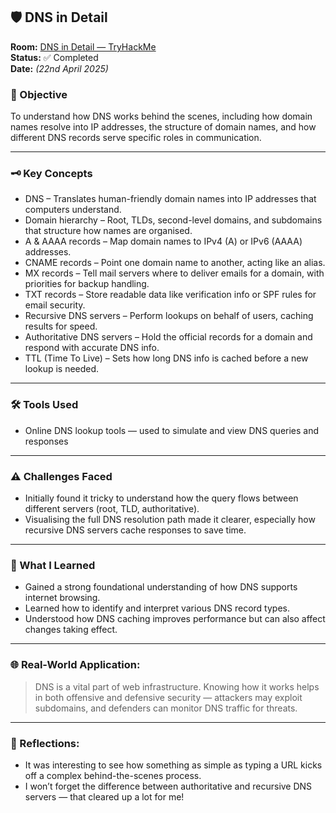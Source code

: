 ## 🛡️ DNS in Detail

**Room:** [DNS in Detail — TryHackMe](https://tryhackme.com/room/dnsindetail)  
**Status:** ✅ Completed  
**Date:** *(22nd April 2025)*

### 🎯 Objective  
To understand how DNS works behind the scenes, including how domain names resolve into IP addresses, the structure of domain names, and how different DNS records serve specific roles in communication.

---

### 🗝️ Key Concepts  
- DNS – Translates human-friendly domain names into IP addresses that computers understand.  
- Domain hierarchy – Root, TLDs, second-level domains, and subdomains that structure how names are organised.  
- A & AAAA records – Map domain names to IPv4 (A) or IPv6 (AAAA) addresses.  
- CNAME records – Point one domain name to another, acting like an alias.  
- MX records – Tell mail servers where to deliver emails for a domain, with priorities for backup handling.  
- TXT records – Store readable data like verification info or SPF rules for email security.  
- Recursive DNS servers – Perform lookups on behalf of users, caching results for speed.  
- Authoritative DNS servers – Hold the official records for a domain and respond with accurate DNS info.  
- TTL (Time To Live) – Sets how long DNS info is cached before a new lookup is needed.  

---

### 🛠️ Tools Used  
- Online DNS lookup tools — used to simulate and view DNS queries and responses  

---

### ⚠️ Challenges Faced  
- Initially found it tricky to understand how the query flows between different servers (root, TLD, authoritative).  
- Visualising the full DNS resolution path made it clearer, especially how recursive DNS servers cache responses to save time.

---

### 🧠 What I Learned  
- Gained a strong foundational understanding of how DNS supports internet browsing.  
- Learned how to identify and interpret various DNS record types.  
- Understood how DNS caching improves performance but can also affect changes taking effect.

---

### 🌐 Real-World Application:  
> DNS is a vital part of web infrastructure. Knowing how it works helps in both offensive and defensive security — attackers may exploit subdomains, and defenders can monitor DNS traffic for threats.

---

### 💭 Reflections:  
- It was interesting to see how something as simple as typing a URL kicks off a complex behind-the-scenes process.  
- I won’t forget the difference between authoritative and recursive DNS servers — that cleared up a lot for me!

